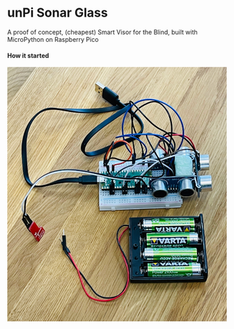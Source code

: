 # unPi Sonar Glass

A proof of concept, (cheapest) Smart Visor for the Blind, built with MicroPython on Raspberry Pico 

#### How it started

![unPi Sonar Glass on a protoype board](images/protoboard.jpeg) 

